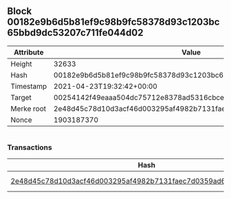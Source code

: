 ## Block 00182e9b6d5b81ef9c98b9fc58378d93c1203bc65bbd9dc53207c711fe044d02

Attribute | Value
--- | ---
Height | 32633
Hash | 00182e9b6d5b81ef9c98b9fc58378d93c1203bc65bbd9dc53207c711fe044d02
Timestamp | 2021-04-23T19:32:42+00:00
Target | 00254142f49eaaa504dc75712e8378ad5316cbcead634704b3734b6271167cc4
Merke root | 2e48d45c78d10d3acf46d003295af4982b7131faec7d0359ad630374198c51c1
Nonce | 1903187370

```

```

### Transactions

Hash | Amount
--- | ---
[2e48d45c78d10d3acf46d003295af4982b7131faec7d0359ad630374198c51c1](2e48d45c78d10d3acf46d003295af4982b7131faec7d0359ad630374198c51c1.md) | 10.00000000 SKEPTI 
